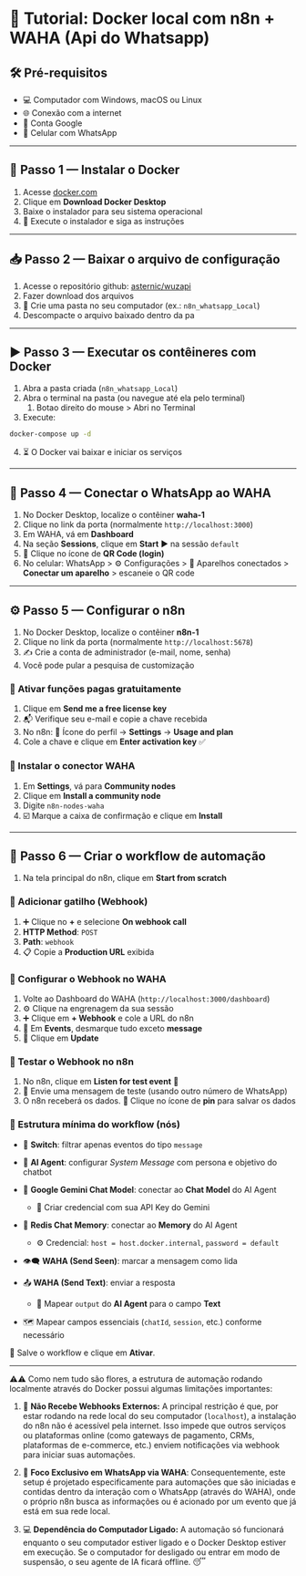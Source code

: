 # 🚀 Tutorial: Docker local com n8n + WAHA (Api do Whatsapp)

## 🛠️ Pré-requisitos

* 💻 Computador com Windows, macOS ou Linux
* 🌐 Conexão com a internet
* 📧 Conta Google
* 📱 Celular com WhatsApp

---

## 🐳 Passo 1 — Instalar o Docker

1. Acesse [docker.com](https://docker.com/)
2. Clique em **Download Docker Desktop**
3. Baixe o instalador para seu sistema operacional
4. 🧰 Execute o instalador e siga as instruções

---

## 📥 Passo 2 — Baixar o arquivo de configuração

1. Acesse o repositório github: [asternic/wuzapi](https://github.com/asternic/wuzapi)
2. Fazer download dos arquivos
3. 📁 Crie uma pasta no seu computador (ex.: `n8n_whatsapp_Local`)
4. Descompacte o arquivo baixado dentro da pa

---

## ▶️ Passo 3 — Executar os contêineres com Docker

1. Abra a pasta criada (`n8n_whatsapp_Local`)
2. Abra o terminal na pasta (ou navegue até ela pelo terminal)
    1. Botao direito do mouse > Abri no Terminal
3. Execute:
```bash
docker-compose up -d
```

4. ⏳ O Docker vai baixar e iniciar os serviços
---

## 🔗 Passo 4 — Conectar o WhatsApp ao WAHA

1. No Docker Desktop, localize o contêiner **waha-1**
2. Clique no link da porta (normalmente `http://localhost:3000`)
3. Em WAHA, vá em **Dashboard**
4. Na seção **Sessions**, clique em **Start** ▶️ na sessão `default`
5. 📸 Clique no ícone de **QR Code (login)**
6. No celular: WhatsApp > ⚙️ Configurações > 📡 Aparelhos conectados > **Conectar um aparelho** > escaneie o QR code

---

## ⚙️ Passo 5 — Configurar o n8n

1. No Docker Desktop, localize o contêiner **n8n-1**
2. Clique no link da porta (normalmente `http://localhost:5678`)
3. ✍️ Crie a conta de administrador (e-mail, nome, senha)
4. Você pode pular a pesquisa de customização

### 🎁 Ativar funções pagas gratuitamente

1. Clique em **Send me a free license key**
2. 📬 Verifique seu e-mail e copie a chave recebida
3. No n8n: 👤 Ícone do perfil → **Settings** → **Usage and plan**
4. Cole a chave e clique em **Enter activation key** ✅

### 🔌 Instalar o conector WAHA

1. Em **Settings**, vá para **Community nodes**
2. Clique em **Install a community node**
3. Digite `n8n-nodes-waha`
4. ☑️ Marque a caixa de confirmação e clique em **Install**

---

## 🤖 Passo 6 — Criar o workflow de automação

1. Na tela principal do n8n, clique em **Start from scratch**

### 📡 Adicionar gatilho (Webhook)

1. ➕ Clique no **+** e selecione **On webhook call**
2. **HTTP Method**: `POST`
3. **Path**: `webhook`
4. 📋 Copie a **Production URL** exibida

### 🔁 Configurar o Webhook no WAHA

1. Volte ao Dashboard do WAHA (`http://localhost:3000/dashboard`)
2. ⚙️ Clique na engrenagem da sua sessão
3. ➕ Clique em **+ Webhook** e cole a URL do n8n
4. 📩 Em **Events**, desmarque tudo exceto **message**
5. 💾 Clique em **Update**

### 🧪 Testar o Webhook no n8n

1. No n8n, clique em **Listen for test event** 🧠
2. 📲 Envie uma mensagem de teste (usando outro número de WhatsApp)
3. O n8n receberá os dados. 📌 Clique no ícone de **pin** para salvar os dados

### 🧠 Estrutura mínima do workflow (nós)

* 🔀 **Switch**: filtrar apenas eventos do tipo `message`
* 🤖 **AI Agent**: configurar *System Message* com persona e objetivo do chatbot
* 💬 **Google Gemini Chat Model**: conectar ao **Chat Model** do AI Agent

  * 🔑 Criar credencial com sua API Key do Gemini
* 🧠 **Redis Chat Memory**: conectar ao **Memory** do AI Agent

  * ⚙️ Credencial: `host = host.docker.internal`, `password = default`
* 👁️‍🗨️ **WAHA (Send Seen)**: marcar a mensagem como lida
* 📤 **WAHA (Send Text)**: enviar a resposta

  * 🔗 Mapear `output` do **AI Agent** para o campo **Text**
* 🗺️ Mapear campos essenciais (`chatId`, `session`, etc.) conforme necessário

💾 Salve o workflow e clique em **Ativar**.

---

⚠️⚠️ Como nem tudo são flores, a estrutura de automação rodando localmente através do Docker possui algumas limitações importantes:

1.  🚫 **Não Recebe Webhooks Externos:** A principal restrição é que, por estar rodando na rede local do seu computador (`localhost`), a instalação do n8n não é acessível pela internet. Isso impede que outros serviços ou plataformas online (como gateways de pagamento, CRMs, plataformas de e-commerce, etc.) enviem notificações via webhook para iniciar suas automações.

2.  🎯 **Foco Exclusivo em WhatsApp via WAHA**: Consequentemente, este setup é projetado especificamente para automações que são iniciadas e contidas dentro da interação com o WhatsApp (através do WAHA), onde o próprio n8n busca as informações ou é acionado por um evento que já está em sua rede local.

3.  💻 **Dependência do Computador Ligado:** A automação só funcionará enquanto o seu computador estiver ligado e o Docker Desktop estiver em execução. Se o computador for desligado ou entrar em modo de suspensão, o seu agente de IA ficará offline. 😴
